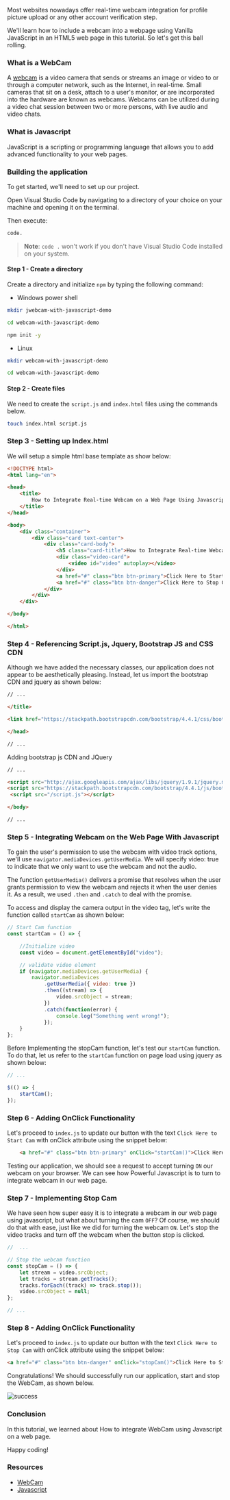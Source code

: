 Most websites nowadays offer real-time webcam integration for profile picture upload or any other account verification step.

We'll learn how to include a webcam into a webpage using Vanilla JavaScript in an HTML5 web page in this tutorial. So let's get this ball rolling.

### What is a WebCam

A [webcam](https://en.wikipedia.org/wiki/Webcam) is a video camera that sends or streams an image or video to or through a computer network, such as the Internet, in real-time. Small cameras that sit on a desk, attach to a user's monitor, or are incorporated into the hardware are known as webcams. Webcams can be utilized during a video chat session between two or more persons, with live audio and video chats.

### What is Javascript

JavaScript is a scripting or programming language that allows you to add advanced functionality to your web pages.

### Building the application

To get started, we'll need to set up our project.

Open Visual Studio Code by navigating to a directory of your choice on your machine and opening it on the terminal. 

Then execute:

```bash
code.
```

> **Note**: `code .` won't work if you don't have Visual Studio Code installed on your system.

#### Step 1 - Create a directory

Create a directory and initialize `npm` by typing the following command:

- Windows power shell

```bash
mkdir jwebcam-with-javascript-demo

cd webcam-with-javascript-demo

npm init -y
```

- Linux

```bash
mkdir webcam-with-javascript-demo

cd webcam-with-javascript-demo
```

#### Step 2 - Create files

We need to create the `script.js` and `index.html` files using the commands below.

```bash
touch index.html script.js
```

### Step 3 - Setting up Index.html

We will setup a simple html base template as show below:

```html
<!DOCTYPE html>
<html lang="en">

<head>
    <title>
        How to Integrate Real-time Webcam on a Web Page Using Javascript
    </title>
</head>

<body>
    <div class="container">
        <div class="card text-center">
            <div class="card-body">
                <h5 class="card-title">How to Integrate Real-time Webcam on a Web Page Using Javascript</h5>
                <div class="video-card">
                    <video id="video" autoplay></video>
                </div>
                <a href="#" class="btn btn-primary">Click Here to Start Cam</a>
                <a href="#" class="btn btn-danger">Click Here to Stop Cam</a>
            </div>
        </div>
    </div>

</body>

</html>
```

### Step 4 - Referencing Script.js, Jquery, Bootstrap JS and CSS CDN

Although we have added the necessary classes, our application does not appear to be aesthetically pleasing. Instead, let us import the bootstrap CDN and jquery as shown below:

```HTML
// ...

</title>

<link href="https://stackpath.bootstrapcdn.com/bootstrap/4.4.1/css/bootstrap.min.css" rel="stylesheet" />

</head>

// ...
```

Adding bootstrap js CDN and JQuery

```HTML
// ...

<script src="http://ajax.googleapis.com/ajax/libs/jquery/1.9.1/jquery.min.js" type="text/javascript"></script>
<script src="https://stackpath.bootstrapcdn.com/bootstrap/4.4.1/js/bootstrap.bundle.min.js"></script>
 <script src="/script.js"></script>

</body>

// ...
```

### Step 5 - Integrating Webcam on the Web Page With Javascript

To gain the user's permission to use the webcam with video track options, we'll use `navigator.mediaDevices.getUserMedia`. We will specify video: true to indicate that we only want to use the webcam and not the audio.

The function `getUserMedia()` delivers a promise that resolves when the user grants permission to view the webcam and rejects it when the user denies it. As a result, we used `.then` and `.catch` to deal with the promise.

To access and display the camera output in the video tag, let's write the function called `startCam` as shown below:

```Javascript
// Start Cam function
const startCam = () => {

    //Initialize video
    const video = document.getElementById("video");

    // validate video element
    if (navigator.mediaDevices.getUserMedia) {
        navigator.mediaDevices
            .getUserMedia({ video: true })
            .then((stream) => {
                video.srcObject = stream;
            })
            .catch(function(error) {
                console.log("Something went wrong!");
            });
    }
};
```

Before Implementing the stopCam function, let's test our `startCam` function. To do that, let us refer to the `startCam` function on page load using jquery as shown below:

```Javascript
// ...

$(() => {
    startCam();
});
```

### Step 6 - Adding OnClick Functionality

Let's proceed to `index.js` to update our button with the text `Click Here to Start Cam` with onClick attribute using the snippet below:

```html
    <a href="#" class="btn btn-primary" onClick="startCam()">Click Here to Start Cam</a>
```

Testing our application, we should see a request to accept turning `ON` our webcam on your browser. We can see how Powerful Javascript is to turn to integrate webcam in our web page.

### Step 7 - Implementing Stop Cam

We have seen how super easy it is to integrate a webcam in our web page using javascript, but what about turning the cam `OFF`? Of course, we should do that with ease, just like we did for turning the webcam `ON`. Let's stop the video tracks and turn off the webcam when the button stop is clicked.

```Javascript
//  ...

// Stop the webcam function
const stopCam = () => {
    let stream = video.srcObject;
    let tracks = stream.getTracks();
    tracks.forEach((track) => track.stop());
    video.srcObject = null;
};

// ...
```

### Step 8 - Adding OnClick Functionality

Let's proceed to `index.js` to update our button with the text `Click Here to Stop Cam` with onClick attribute using the snippet below:

```html
<a href="#" class="btn btn-danger" onClick="stopCam()">Click Here to Stop Cam</a>
```

Congratulations! We should successfully run our application, start and stop the WebCam, as shown below.

![success](/engineering-education/how-to-integrate-real-time-webcam-on-a-web-page-using-javascript/result.png)

### Conclusion

In this tutorial, we learned about How to integrate WebCam using Javascript on a web page.

Happy coding!

### Resources

- [WebCam](https://en.wikipedia.org/wiki/Webcam)
- [Javascript](https://developer.mozilla.org/en-US/docs/Learn/JavaScript/First_steps/What_is_JavaScript)
